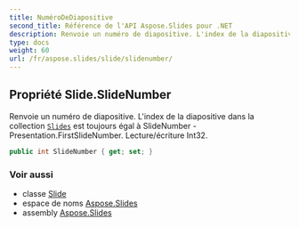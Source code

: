 ```yaml
---
title: NuméroDeDiapositive
second_title: Référence de l'API Aspose.Slides pour .NET
description: Renvoie un numéro de diapositive. L'index de la diapositive dans la collection Slidesaspose.slides/presentation/slides est toujours égal à NuméroDeDiapositive - Presentation.FirstSlideNumber. Lecture/écriture Int32.
type: docs
weight: 60
url: /fr/aspose.slides/slide/slidenumber/
---
```


## Propriété Slide.SlideNumber

Renvoie un numéro de diapositive. L'index de la diapositive dans la collection [`Slides`](../../presentation/slides) est toujours égal à SlideNumber - Presentation.FirstSlideNumber. Lecture/écriture Int32.

```csharp
public int SlideNumber { get; set; }
```

### Voir aussi

* classe [Slide](../../slide)
* espace de noms [Aspose.Slides](../../slide)
* assembly [Aspose.Slides](../../../)

<!-- NE PAS ÉDITER : généré par xmldocmd pour Aspose.Slides.dll -->
